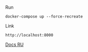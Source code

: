 Run
```
docker-compose up --force-recreate 
```

Link
```
http://localhost:8000
```

[Docs RU](./docs/RU/welcome.md)
